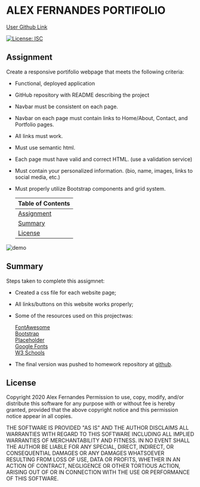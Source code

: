 # ALEX FERNANDES PORTIFOLIO

[User Github Link](https://github.com/aafernands)

[![License: ISC](https://img.shields.io/badge/License-ISC-blue.svg)](https://opensource.org/licenses/ISC)

## Assignment

Create a responsive portifolio webpage that meets the following criteria:

- Functional, deployed application

- GitHub repository with README describing the project

- Navbar must be consistent on each page.

- Navbar on each page must contain links to Home/About, Contact, and Portfolio pages.

- All links must work.

- Must use semantic html.

- Each page must have valid and correct HTML. (use a validation service)

- Must contain your personalized information. (bio, name, images, links to social media, etc.)

- Must properly utilize Bootstrap components and grid system.

  | Table of Contents        |
  | ------------------------ |
  | [Assignment](#Assigment) |
  | [Summary](#Summary)      |
  | [License](#License)      |

![demo](assets/demo.gif)

## Summary

Steps taken to complete this assigmnet:

- Created a css file for each website page;
- All links/buttons on this website works properly;
- Some of the resources used on this projectwas:

  [FontAwesome](https://fontawesome.com/)<br />
  [Bootstrap](https://getbootstrap.com/)<br />
  [Placeholder](https://placeholder.com/)<br />
  [Google Fonts](https://fonts.google.com/)<br />
  [W3 Schools](https://www.w3schools.com/)<br />

- The final version was pushed to homework repository at
  [github](Homework2_ResponsivePortifolio/aafernands.github.io/).

## License

Copyright 2020 Alex Fernandes
Permission to use, copy, modify, and/or distribute this software for any purpose with or without fee is hereby granted, provided that the above copyright notice and this permission notice appear in all copies.

THE SOFTWARE IS PROVIDED "AS IS" AND THE AUTHOR DISCLAIMS ALL WARRANTIES WITH REGARD TO THIS SOFTWARE INCLUDING ALL IMPLIED WARRANTIES OF MERCHANTABILITY AND FITNESS. IN NO EVENT SHALL THE AUTHOR BE LIABLE FOR ANY SPECIAL, DIRECT, INDIRECT, OR CONSEQUENTIAL DAMAGES OR ANY DAMAGES WHATSOEVER RESULTING FROM LOSS OF USE, DATA OR PROFITS, WHETHER IN AN ACTION OF CONTRACT, NEGLIGENCE OR OTHER TORTIOUS ACTION, ARISING OUT OF OR IN CONNECTION WITH THE USE OR PERFORMANCE OF THIS SOFTWARE.
